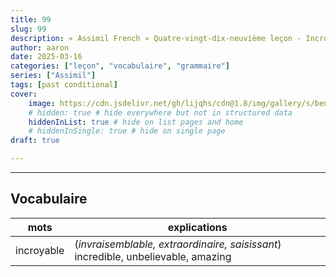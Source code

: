 ```yaml
---
title: 99
slug: 99
description: « Assimil French » Quatre-vingt-dix-neuvième leçon - Incroyable mais vrai...
author: aaron
date: 2025-03-16
categories: ["leçon", "vocabulaire", "grammaire"]
series: ["Assimil"]
tags: [past conditional]
cover: 
    image: https://cdn.jsdelivr.net/gh/lijqhs/cdn@1.8/img/gallery/s/ben-o-bro-wpU4veNGnHg-unsplash.jpg
    # hidden: true # hide everywhere but not in structured data
    hiddenInList: true # hide on list pages and home
    # hiddenInSingle: true # hide on single page
draft: true

---
```




---

## Vocabulaire

| mots | explications |
| ---- | ---- | 
| incroyable | (*invraisemblable, extraordinaire, saisissant*) incredible, unbelievable, amazing |
